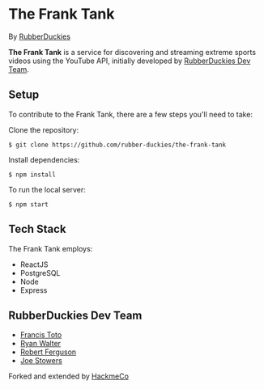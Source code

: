 # The Frank Tank

By [RubberDuckies](https://github.com/rubber-duckies)


**The Frank Tank** is a service for discovering and streaming extreme sports videos using the YouTube API, initially developed by [RubberDuckies Dev Team](https://github.com/rubber-duckies).

## Setup
To contribute to the Frank Tank, there are a few steps you'll need to take:

Clone the repository:
```
$ git clone https://github.com/rubber-duckies/the-frank-tank
```
Install dependencies:
```
$ npm install
```

To run the local server:
```
$ npm start
```

## Tech Stack
The Frank Tank employs:
  - ReactJS
  - PostgreSQL
  - Node
  - Express

## RubberDuckies Dev Team
  - [Francis Toto](https://github.com/francistoto)
  - [Ryan Walter](https://github.com/rwalter215)
  - [Robert Ferguson](https://github.com/rewfergu)
  - [Joe Stowers](https://github.com/jstowers)

Forked and extended by [HackmeCo](https://github.com/hackmeco)